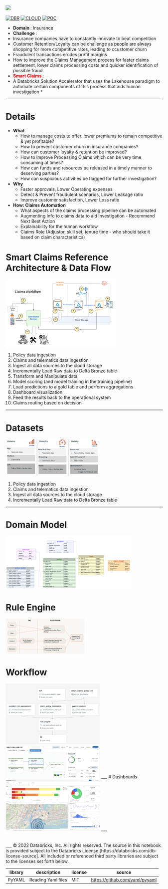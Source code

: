 <img src=https://d1r5llqwmkrl74.cloudfront.net/notebooks/fsi/fs-lakehouse-logo-transparent.png width="600px">

[![DBR](https://img.shields.io/badge/DBR-10.4ML-red?logo=databricks&style=for-the-badge)](https://docs.databricks.com/release-notes/runtime/10.4ml.html)
[![CLOUD](https://img.shields.io/badge/CLOUD-ALL-blue?logo=googlecloud&style=for-the-badge)](https://cloud.google.com/databricks)
[![POC](https://img.shields.io/badge/POC-10_days-green?style=for-the-badge)](https://databricks.com/try-databricks)

* <b>Domain </b>: Insurance 
* <b>Challenge </b>: 
 * Insurance companies have to constantly innovate to beat competition
 * Customer Retention/Loyalty can be challenge as people are always shopping for more competitive rates, leading to ccustomer churn
 * Fraudulent transactions erodes profit margins 
 * How to improve the Claims Management process for faster claims settlement, lower claims processing costs and quicker identification of possible fraud.
* <b><span style="color: red"> Smart Claims </span></b>: 
* A Databricks Solution Accelerator that uses the Lakehouse paradigm to automate certain components of this process that aids human investigation *
___

# Details
* <b>What</b>
  * How to manage costs to offer. lower premiums to remain competitive & yet profitable?
  * How to prevent customer churn in insurance companies? 
  * How can customer loyalty & retention be  improved?
  * How to improve Processing Claims which can be very time consuming at times?
  * How can funds and resources be released in a timely manner to deserving parties?
  * How can suspicious activities be flagged for  further investigation?
* <b>Why</b>
  * Faster approvals, Lower Operating expenses
  * Detect & Prevent fraudulent scenarios, Lower Leakage ratio
  * Improve customer satisfaction, Lower Loss ratio
* <b>How: Claims Automation</b>
  * What aspects of the claims processing pipeline can be automated
  * Augmenting Info to claims data to aid Investigation - Recommend Next Best Action
  * Explainability for the human workflow
  * Claims Role (Adjustor, skill set, tenure time - who should take it based on claim characteristics)


# Smart Claims Reference Architecture & Data Flow
<img src="./resource/images/smart_claims_process.png" width="70%" height="70%">

1. Policy data ingestion 
2. Claims and telematics data ingestion 
3. Ingest all data sources to the cloud storage
4. Incrementally Load Raw data to Delta Bronze table
5. Transform and Manipulate data
6. Model scoring (and model training in the training pipeline)
7. Load predictions to a gold table and perform aggregations
8. Dashboard visualization
9. Feed the results back to the operational system
10. Claims routing based on decision

___

# Datasets
<img src="./resource/images/datasets.png" width="60%" height="60%">

1. Policy data ingestion 
2. Claims and telematics data ingestion 
3. Ingest all data sources to the cloud storage
4. Incrementally Load Raw data to Delta Bronze table

___

# Domain Model
<img src="./resource/images/domain_model.png" width="80%" height="80%">

# Rule Engine
<img src="./resource/images/rule_engine.png" width="50%" height="50%">

# Workflow
<img src="./resource/images/workflow.png" width="60%" height="60%">
<img src="./resource/images/medallion_architecture_dlt.png" width="60%" height="60%">
___
# Dashboards
<img src="./resource/images/summary_dashboard.png" width="60%" height="60%">
___
<anindita.mahapatra@databricks.com> <br>
<marzi.rasooli@databricks.com> <br>
<sara.slone@databricks.com> <br>
___
&copy; 2022 Databricks, Inc. All rights reserved. The source in this notebook is provided subject to the Databricks License [https://databricks.com/db-license-source].  All included or referenced third party libraries are subject to the licenses set forth below.

| library                                | description             | license    | source                                              |
|----------------------------------------|-------------------------|------------|-----------------------------------------------------|
| PyYAML                                 | Reading Yaml files      | MIT        | https://github.com/yaml/pyyaml                      |

